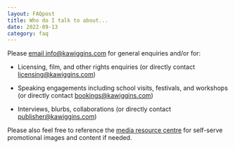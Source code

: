 ```yaml
---
layout: FAQpost
title: Who do I talk to about...
date: 2022-09-13
category: faq
---
```


Please [email info@kawiggins.com](mailto:info@kawiggins.com) for general enquiries and/or for:

- Licensing, film, and other rights enquiries (or directly contact [licensing@kawiggins.com](mailto:licensing@kawiggins.com))
  
- Speaking engagements including school visits, festivals, and workshops (or directly contact [bookings@kawiggins.com](mailto:bookings@kawiggins.com))
  
- Interviews, blurbs, collaborations (or directly contact [publisher@kawiggins.com](mailto:publisher@kawiggins.com))

Please also feel free to reference the [media resource centre](https://drive.google.com/drive/folders/1x8EKg8U87SF9JMsRjMdbD_P1cpkv7p_T?usp=sharing) for self-serve promotional images and content if needed.
